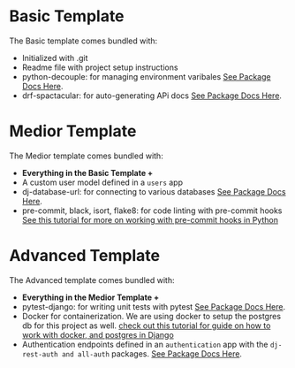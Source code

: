 # Basic Template
The Basic template comes bundled with:

- Initialized with .git
- Readme file with project setup instructions
- python-decouple: for managing environment varibales 
[See Package Docs Here](https://pypi.org/project/python-decouple/). 
- drf-spactacular: for auto-generating APi docs 
[See Package Docs Here](https://drf-spectacular.readthedocs.io/en/latest/readme.html). 


# Medior Template
The Medior template comes bundled with:

- **Everything in the Basic Template +**
- A custom user model defined in a `users` app
- dj-database-url: for connecting to various databases 
[See Package Docs Here](https://github.com/jazzband/dj-database-url). 
- pre-commit, black, isort, flake8: for code linting with pre-commit hooks 
[See this tutorial for more on working with pre-commit hooks in Python](https://ljvmiranda921.github.io/notebook/2018/06/21/precommits-using-black-and-flake8/)


# Advanced Template
The Advanced template comes bundled with:

- **Everything in the Medior Template +**
- pytest-django: for writing unit tests with pytest 
[See Package Docs Here](https://pytest-django.readthedocs.io/en/latest/). 
- Docker for containerization. We are using docker to setup the postgres db for this project as well.
[check out this tutorial for guide on how to work with docker, and postgres in Django](
	https://learndjango.com/tutorials/django-docker-and-postgresql-tutorial
)
- Authentication endpoints defined in an `authentication` app with the `dj-rest-auth and all-auth` packages.
[See Package Docs Here](https://dj-rest-auth.readthedocs.io/en/latest/introduction.html). 